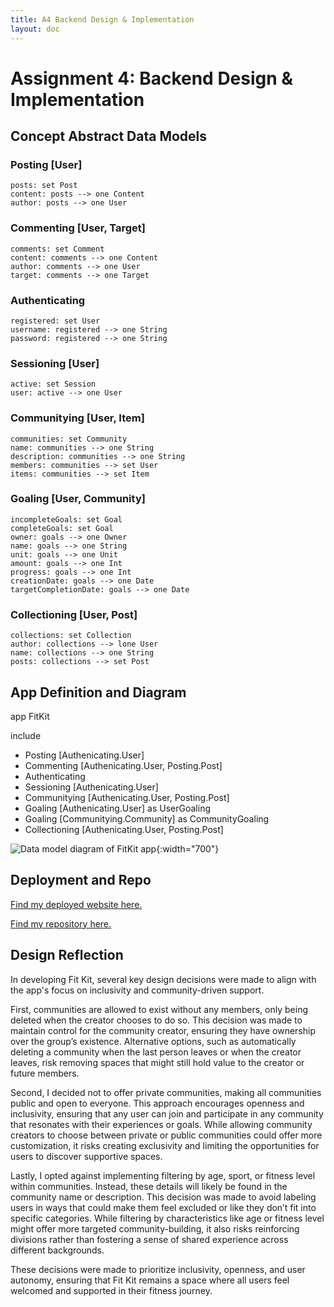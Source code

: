 ```yaml
---
title: A4 Backend Design & Implementation
layout: doc
---
```


# Assignment 4: Backend Design & Implementation

## Concept Abstract Data Models

### Posting \[User\] 
```
posts: set Post
content: posts --> one Content
author: posts --> one User
```
 

### Commenting \[User, Target\]
```
comments: set Comment
content: comments --> one Content
author: comments --> one User
target: comments --> one Target
``` 

### Authenticating
```
registered: set User
username: registered --> one String
password: registered --> one String
``` 

### Sessioning \[User\]
```
active: set Session
user: active --> one User
```


### Communitying \[User, Item\]

```
communities: set Community
name: communities --> one String
description: communities --> one String
members: communities --> set User
items: communities --> set Item
```


### Goaling \[User, Community\]

```
incompleteGoals: set Goal
completeGoals: set Goal
owner: goals --> one Owner
name: goals --> one String
unit: goals --> one Unit
amount: goals --> one Int
progress: goals --> one Int
creationDate: goals --> one Date
targetCompletionDate: goals --> one Date
```

### Collectioning \[User, Post\]

```
collections: set Collection
author: collections --> lone User
name: collections --> one String
posts: collections --> set Post
```

## App Definition and Diagram
app FitKit

include
- Posting \[Authenicating.User\] 
- Commenting \[Authenicating.User, Posting.Post\]
- Authenticating
- Sessioning \[Authenicating.User\]
- Communitying \[Authenicating.User, Posting.Post\]
- Goaling \[Authenicating.User\] as UserGoaling
- Goaling \[Communitying.Community\] as CommunityGoaling
- Collectioning \[Authenicating.User, Posting.Post\]

![Data model diagram of FitKit app](/images/a4diagram.png){:width="700"}

## Deployment and Repo

[Find my deployed website here.](fitkit-5qebb2ewn-tiana-jiangs-projects.vercel.app)

[Find my repository here.](https://github.com/tianajiang/fitkit)

## Design Reflection
In developing Fit Kit, several key design decisions were made to align with the app's focus on inclusivity and community-driven support.

First, communities are allowed to exist without any members, only being deleted when the creator chooses to do so. This decision was made to maintain control for the community creator, ensuring they have ownership over the group’s existence. Alternative options, such as automatically deleting a community when the last person leaves or when the creator leaves, risk removing spaces that might still hold value to the creator or future members.

Second, I decided not to offer private communities, making all communities public and open to everyone. This approach encourages openness and inclusivity, ensuring that any user can join and participate in any community that resonates with their experiences or goals. While allowing community creators to choose between private or public communities could offer more customization, it risks creating exclusivity and limiting the opportunities for users to discover supportive spaces.

Lastly, I opted against implementing filtering by age, sport, or fitness level within communities. Instead, these details will likely be found in the community name or description. This decision was made to avoid labeling users in ways that could make them feel excluded or like they don’t fit into specific categories. While filtering by characteristics like age or fitness level might offer more targeted community-building, it also risks reinforcing divisions rather than fostering a sense of shared experience across different backgrounds.

These decisions were made to prioritize inclusivity, openness, and user autonomy, ensuring that Fit Kit remains a space where all users feel welcomed and supported in their fitness journey.